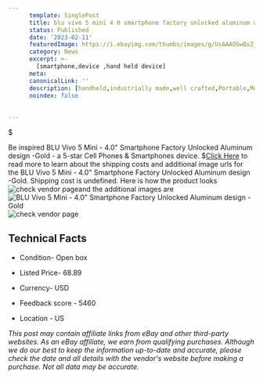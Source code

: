 ```yaml
---
      template: SinglePost
      title: blu vivo 5 mini 4 0 smartphone factory unlocked aluminum design gold
      status: Published
      date: '2023-02-11'
      featuredImage: https://i.ebayimg.com/thumbs/images/g/UsAAAOSwQvZj5wN1/s-l225.jpg
      category: News
      excerpt: >-
        [smartphone,device ,hand held device]
      meta:
      canonicalLink: ''
      description: [handheld,industrially made,well crafted,Portable,Mobile,Compact,Convenient,Lightweight,Maneuverable,Man-portable,Miniature,Carriable,Hand-held,Light,Holdable,Transportable,Mobile device,Pocket-sized,On-the-go,Wireless,Cordless,Compact size,Convenient size, smartphone,device ,hand held device]
      noindex: false
      
        
---
```

$

Be inspired BLU Vivo 5 Mini - 4.0" Smartphone Factory Unlocked Aluminum design -Gold - a 5-star Cell Phones & Smartphones device.
$[Click Here](https://www.ebay.com/itm/115702884685?hash=item1af06de94d%3Ag%3AUsAAAOSwQvZj5wN1&mkevt=1&mkcid=1&mkrid=711-53200-19255-0&campid=%253CePNCampaignId%253E&customid=%253CreferenceId%253E&toolid=10049) to read more to learn about the shipping costs and additional image urls for the BLU Vivo 5 Mini - 4.0" Smartphone Factory Unlocked Aluminum design -Gold. Shipping cost is undefined. Here is how the product looks ![check vendor page](https://i.ebayimg.com/thumbs/images/g/UsAAAOSwQvZj5wN1/s-l225.jpg)and the additional images are![BLU Vivo 5 Mini - 4.0" Smartphone Factory Unlocked Aluminum design -Gold](https://i.ebayimg.com/images/g/UsAAAOSwQvZj5wN1/s-l500.jpg)![check vendor page](https://origin-galleryplus.ebayimg.com/ws/web/115702884685_2_0_1/225x225.jpg,https://origin-galleryplus.ebayimg.com/ws/web/115702884685_3_0_1/225x225.jpg,https://origin-galleryplus.ebayimg.com/ws/web/115702884685_4_0_1/225x225.jpg,https://origin-galleryplus.ebayimg.com/ws/web/115702884685_5_0_1/225x225.jpg,https://origin-galleryplus.ebayimg.com/ws/web/115702884685_6_0_1/225x225.jpg,https://origin-galleryplus.ebayimg.com/ws/web/115702884685_7_0_1/225x225.jpg,https://origin-galleryplus.ebayimg.com/ws/web/115702884685_8_0_1/225x225.jpg,https://origin-galleryplus.ebayimg.com/ws/web/115702884685_9_0_1/225x225.jpg,https://origin-galleryplus.ebayimg.com/ws/web/115702884685_10_0_1/225x225.jpg)



 ## Technical Facts 



     
      

 - Condition- Open box 


      

 - Listed Price- 68.89 


      

 - Currency- USD 


      

 - Feedback score - 5460 


      

 - Location - US 


      
      

 *_This post may contain affiliate links from eBay and other third-party websites. As an eBay affiliate, we earn from qualifying purchases. Although we do our best to keep the information up-to-date and accurate, please check the date and all details with the vendor's website before making a purchase. Not all data may be accurate._*






